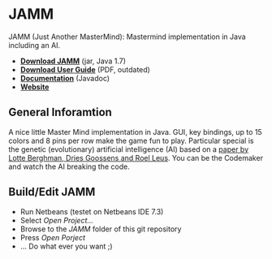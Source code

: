 JAMM
====

JAMM (Just Another MasterMind): Mastermind implementation in Java including an AI.

* **[Download JAMM](http://jamm.icaria.de/downloads/jar/JAMM.jar)** (jar, Java 1.7)
* **[Download User Guide](http://jamm.icaria.de/downloads/user-guide/user-guide.pdf)** (PDF, outdated)
* **[Documentation](http://jamm.icaria.de/downloads/javadoc/index.html)** (Javadoc)
* **[Website](http://jamm.icaria.de/)**


General Inforamtion
-------------------
A nice little Master Mind implementation in Java. GUI, key bindings,
up to 15 colors and 8 pins per row make the game fun to play.
Particular special is the genetic (evolutionary) artificial
intelligence (AI) based on a [paper by Lotte Berghman, Dries Goossens
and Roel Leus](http://jamm.icaria.de/downloads/paper/Mastermind_AI_Paper.pdf).
You can be the Codemaker and watch the AI breaking the code.


Build/Edit JAMM
---------------
* Run Netbeans (testet on Netbeans IDE 7.3)
* Select *Open Project...*
* Browse to the *JAMM* folder of this git repository
* Press *Open Porject*
* ... Do what ever you want ;)
